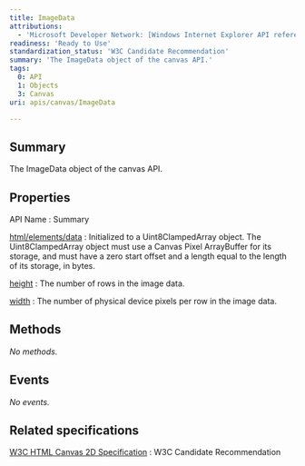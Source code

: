 ```yaml
---
title: ImageData
attributions:
  - 'Microsoft Developer Network: [Windows Internet Explorer API reference Article](http://msdn.microsoft.com/en-us/library/ie/hh828809%28v=vs.85%29.aspx)'
readiness: 'Ready to Use'
standardization_status: 'W3C Candidate Recommendation'
summary: 'The ImageData object of the canvas API.'
tags:
  0: API
  1: Objects
  3: Canvas
uri: apis/canvas/ImageData

---
```

## <span>Summary</span>

The ImageData object of the canvas API.

## <span>Properties</span>

API Name
:   Summary

[html/elements/data](/apis/canvas/ImageData/data)
:   Initialized to a Uint8ClampedArray object. The Uint8ClampedArray object must use a Canvas Pixel ArrayBuffer for its storage, and must have a zero start offset and a length equal to the length of its storage, in bytes.

[height](/apis/canvas/ImageData/height)
:   The number of rows in the image data.

[width](/apis/canvas/ImageData/width)
:   The number of physical device pixels per row in the image data.

## <span>Methods</span>

*No methods.*

## <span>Events</span>

*No events.*

## <span>Related specifications</span>

[W3C HTML Canvas 2D Specification](http://www.w3.org/TR/2012/CR-2dcontext-20121217/)
:   W3C Candidate Recommendation

